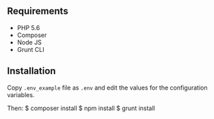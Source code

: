 ## Requirements
* PHP 5.6
* Composer
* Node JS
* Grunt CLI

## Installation
Copy `.env_example` file as `.env` and edit the values for the configuration variables.

Then:
    $ composer install
    $ npm install
    $ grunt install
